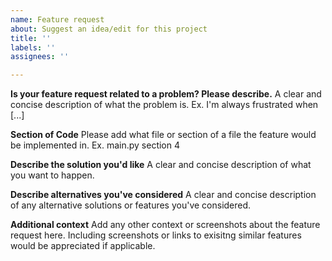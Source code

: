 ```yaml
---
name: Feature request
about: Suggest an idea/edit for this project
title: ''
labels: ''
assignees: ''

---
```


**Is your feature request related to a problem? Please describe.**
A clear and concise description of what the problem is. Ex. I'm always frustrated when [...]


**Section of Code**
Please add what file or section of a file the feature would be implemented in. Ex. main.py section 4

**Describe the solution you'd like**
A clear and concise description of what you want to happen.

**Describe alternatives you've considered**
A clear and concise description of any alternative solutions or features you've considered.

**Additional context**
Add any other context or screenshots about the feature request here. Including screenshots or links to exisitng similar features would be appreciated if applicable.
